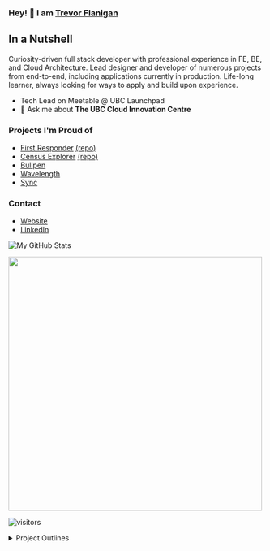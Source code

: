 ### Hey! 👋 I am [Trevor Flanigan](https://github.com/TrevorFlanigan)

## In a Nutshell

Curiosity-driven full stack developer with professional experience in FE, BE, and Cloud Architecture. Lead designer and developer of numerous projects from end-to-end, including applications currently in production. Life-long learner, always looking for ways to apply and build upon experience.
- Tech Lead on Meetable @ UBC Launchpad
- 💬 Ask me about **The UBC Cloud Innovation Centre**

### Projects I'm Proud of

- [First Responder](https://cic.ubc.ca/project/virtual-communication-for-remote-first-responders/) [(repo)](https://github.com/UBC-CIC/first-responder-mobile-app)
- [Census Explorer](https://master.d3fgah2c1p85ss.amplifyapp.com/) [(repo)](https://github.com/UBC-CIC/census-explorer)
- [Bullpen](https://bullpen.trevorflanigan.com/)
- [Wavelength](http://wavelength.trevorflanigan.com/)
- [Sync](https://sync.ubclaunchpad.com/)

### Contact
- [Website](https://trevorflanigan.com)
- [LinkedIn](https://www.linkedin.com/in/trevorflanigan/)

![My GitHub Stats](https://github-readme-stats.vercel.app/api?username=TrevorFlanigan&show_icons=true)
<br />

<img width="500px" src="https://github-readme-stats.anuraghazra1.vercel.app/api/top-langs/?username=TrevorFlanigan&count_private=true&layout=compact&hide=makefile,shell&hide_title=true&hide_border=true" />

<br/>

![visitors](https://visitor-badge.laobi.icu/badge?page_id=TrevorFlanigan.TrevorFlanigan)

<details>
  <summary>Project Outlines</summary>

![Dancing Robot](https://d119rwdr97dgw2.cloudfront.net/dancingrobot1.c06ed145.gif)
![RC Robot](https://d119rwdr97dgw2.cloudfront.net/robot1.3dc82071.gif)
</details>
